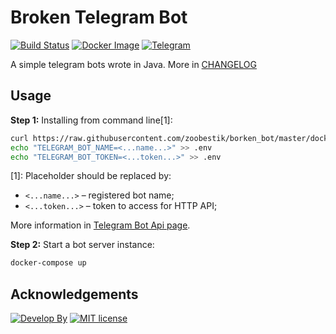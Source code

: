 # Broken Telegram Bot
[![Build Status](https://travis-ci.org/zoobestik/borken_bot.svg?branch=master)](https://travis-ci.org/zoobestik/borken_bot)
[![Docker Image](https://img.shields.io/badge/ready%20for-docker-ff69b4.svg?style=flat)](https://hub.docker.com/r/zoobestik/gamebot/)
[![Telegram](https://img.shields.io/badge/join%20to-telegram-blue.svg?style=flat)](https://telegram.me/borken_bot)

A simple telegram bots wrote in Java. More in [CHANGELOG](CHANGELOG.md)

## Usage
**Step 1:** Installing from command line[1]:
```bash
curl https://raw.githubusercontent.com/zoobestik/borken_bot/master/docker-compose.yml > docker-compose.yml
echo "TELEGRAM_BOT_NAME=<...name...>" >> .env
echo "TELEGRAM_BOT_TOKEN=<...token...>" >> .env
```
[1]: Placeholder should be replaced by:
* `<...name...>` – registered bot name;
* `<...token...>` – token to access for HTTP API;

More information in [Telegram Bot Api page](https://core.telegram.org/bots#3-how-do-i-create-a-bot).

**Step 2:** Start a bot server instance:
```bash
docker-compose up
```

## Acknowledgements
[![Develop By](https://img.shields.io/badge/develop%20by-zoobestik-blue.svg?style=flat)](https://ru.linkedin.com/in/kbchernenko) [![MIT license](https://img.shields.io/badge/license-MIT-brightgreen.svg)](http://opensource.org/licenses/MIT)

